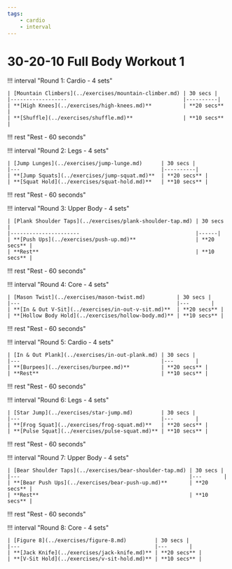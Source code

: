 ```yaml
---
tags:
    - cardio
    - interval
---
```

# 30-20-10 Full Body Workout 1

!!! interval "Round 1: Cardio - 4 sets"

    | [Mountain Climbers](../exercises/mountain-climber.md) | 30 secs |
    |------------------                                     |----------|
    | **[High Knees](../exercises/high-knees.md)**          | **20 secs** |
    | **[Shuffle](../exercises/shuffle.md)**                | **10 secs** |

!!! rest "Rest - 60 seconds"

!!! interval "Round 2: Legs - 4 sets"

    | [Jump Lunges](../exercises/jump-lunge.md)      | 30 secs |
    |---                                             |----------|
    | **[Jump Squats](../exercises/jump-squat.md)**  | **20 secs** |
    | **[Squat Hold](../exercises/squat-hold.md)**   | **10 secs** |

!!! rest "Rest - 60 seconds"

!!! interval "Round 3: Upper Body - 4 sets"
 
    | [Plank Shoulder Taps](../exercises/plank-shoulder-tap.md) | 30 secs | 
    |----------------------                                     |------|   
    | **[Push Ups](../exercises/push-up.md)**                   | **20 secs** |
    | **Rest**                                                  | **10 secs** |  

!!! rest "Rest - 60 seconds"

!!! interval "Round 4: Core - 4 sets"

    | [Mason Twist](../exercises/mason-twist.md)          | 30 secs |
    |---                                                  |---       |
    | **[In & Out V-Sit](../exercises/in-out-v-sit.md)**  | **20 secs** |
    | **[Hollow Body Hold](../exercises/hollow-body.md)** | **10 secs** |

!!! rest "Rest - 60 seconds"

!!! interval "Round 5: Cardio - 4 sets"

    | [In & Out Plank](../exercises/in-out-plank.md) | 30 secs |    
    |---                                             |---       |
    | **[Burpees](../exercises/burpee.md)**          | **20 secs** |    
    | **Rest**                                       | **10 secs** |   

!!! rest "Rest - 60 seconds"

!!! interval "Round 6: Legs - 4 sets"

    | [Star Jump](../exercises/star-jump.md)         | 30 secs |
    |---                                             |---       |
    | **[Frog Squat](../exercises/frog-squat.md)**   | **20 secs** |
    | **[Pulse Squat](../exercises/pulse-squat.md)** | **10 secs** |

!!! rest "Rest - 60 seconds"

!!! interval "Round 7: Upper Body - 4 sets"
 
    | [Bear Shoulder Taps](../exercises/bear-shoulder-tap.md) | 30 secs |    
    |---                                                      |---       |
    | **[Bear Push Ups](../exercises/bear-push-up.md)**       | **20 secs** |    
    | **Rest**                                                | **10 secs** | 

!!! rest "Rest - 60 seconds"

!!! interval "Round 8: Core - 4 sets"

    | [Figure 8](../exercises/figure-8.md)         | 30 secs |
    |---                                           |---       |
    | **[Jack Knife](../exercises/jack-knife.md)** | **20 secs** |
    | **[V-Sit Hold](../exercises/v-sit-hold.md)** | **10 secs** |